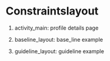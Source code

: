 # Constraintslayout

1. activity_main: profile details page

2. baseline_layout: base_line example

3. guideline_layout: guideline example